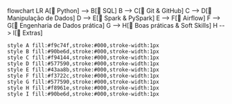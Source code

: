 flowchart LR
    A[📌 Python] --> B[📌 SQL]
    B --> C[📌 Git & GitHub]
    C --> D[📌 Manipulação de Dados]
    D --> E[📌 Spark & PySpark]
    E --> F[📌 Airflow]
    F --> G[📌 Engenharia de Dados prática]
    G --> H[📌 Boas práticas & Soft Skills]
    H --> I[📌 Extras]

    style A fill:#f9c74f,stroke:#000,stroke-width:1px
    style B fill:#90be6d,stroke:#000,stroke-width:1px
    style C fill:#f94144,stroke:#000,stroke-width:1px
    style D fill:#577590,stroke:#000,stroke-width:1px
    style E fill:#43aa8b,stroke:#000,stroke-width:1px
    style F fill:#f3722c,stroke:#000,stroke-width:1px
    style G fill:#577590,stroke:#000,stroke-width:1px
    style H fill:#f8961e,stroke:#000,stroke-width:1px
    style I fill:#90be6d,stroke:#000,stroke-width:1px
